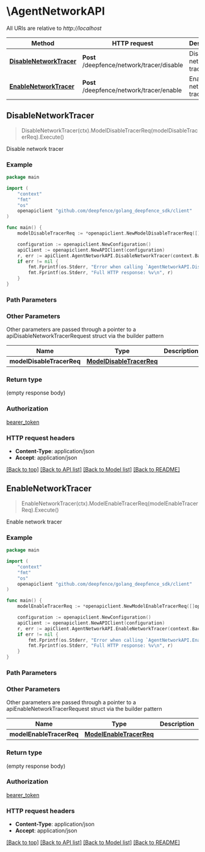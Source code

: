 # \AgentNetworkAPI

All URIs are relative to *http://localhost*

Method | HTTP request | Description
------------- | ------------- | -------------
[**DisableNetworkTracer**](AgentNetworkAPI.md#DisableNetworkTracer) | **Post** /deepfence/network/tracer/disable | Disable network tracer
[**EnableNetworkTracer**](AgentNetworkAPI.md#EnableNetworkTracer) | **Post** /deepfence/network/tracer/enable | Enable network tracer



## DisableNetworkTracer

> DisableNetworkTracer(ctx).ModelDisableTracerReq(modelDisableTracerReq).Execute()

Disable network tracer



### Example

```go
package main

import (
	"context"
	"fmt"
	"os"
	openapiclient "github.com/deepfence/golang_deepfence_sdk/client"
)

func main() {
	modelDisableTracerReq := *openapiclient.NewModelDisableTracerReq([]openapiclient.ModelAgentID{*openapiclient.NewModelAgentID(int32(123), "NodeId_example")}) // ModelDisableTracerReq |  (optional)

	configuration := openapiclient.NewConfiguration()
	apiClient := openapiclient.NewAPIClient(configuration)
	r, err := apiClient.AgentNetworkAPI.DisableNetworkTracer(context.Background()).ModelDisableTracerReq(modelDisableTracerReq).Execute()
	if err != nil {
		fmt.Fprintf(os.Stderr, "Error when calling `AgentNetworkAPI.DisableNetworkTracer``: %v\n", err)
		fmt.Fprintf(os.Stderr, "Full HTTP response: %v\n", r)
	}
}
```

### Path Parameters



### Other Parameters

Other parameters are passed through a pointer to a apiDisableNetworkTracerRequest struct via the builder pattern


Name | Type | Description  | Notes
------------- | ------------- | ------------- | -------------
 **modelDisableTracerReq** | [**ModelDisableTracerReq**](ModelDisableTracerReq.md) |  | 

### Return type

 (empty response body)

### Authorization

[bearer_token](../README.md#bearer_token)

### HTTP request headers

- **Content-Type**: application/json
- **Accept**: application/json

[[Back to top]](#) [[Back to API list]](../README.md#documentation-for-api-endpoints)
[[Back to Model list]](../README.md#documentation-for-models)
[[Back to README]](../README.md)


## EnableNetworkTracer

> EnableNetworkTracer(ctx).ModelEnableTracerReq(modelEnableTracerReq).Execute()

Enable network tracer



### Example

```go
package main

import (
	"context"
	"fmt"
	"os"
	openapiclient "github.com/deepfence/golang_deepfence_sdk/client"
)

func main() {
	modelEnableTracerReq := *openapiclient.NewModelEnableTracerReq([]openapiclient.ModelAgentID{*openapiclient.NewModelAgentID(int32(123), "NodeId_example")}) // ModelEnableTracerReq |  (optional)

	configuration := openapiclient.NewConfiguration()
	apiClient := openapiclient.NewAPIClient(configuration)
	r, err := apiClient.AgentNetworkAPI.EnableNetworkTracer(context.Background()).ModelEnableTracerReq(modelEnableTracerReq).Execute()
	if err != nil {
		fmt.Fprintf(os.Stderr, "Error when calling `AgentNetworkAPI.EnableNetworkTracer``: %v\n", err)
		fmt.Fprintf(os.Stderr, "Full HTTP response: %v\n", r)
	}
}
```

### Path Parameters



### Other Parameters

Other parameters are passed through a pointer to a apiEnableNetworkTracerRequest struct via the builder pattern


Name | Type | Description  | Notes
------------- | ------------- | ------------- | -------------
 **modelEnableTracerReq** | [**ModelEnableTracerReq**](ModelEnableTracerReq.md) |  | 

### Return type

 (empty response body)

### Authorization

[bearer_token](../README.md#bearer_token)

### HTTP request headers

- **Content-Type**: application/json
- **Accept**: application/json

[[Back to top]](#) [[Back to API list]](../README.md#documentation-for-api-endpoints)
[[Back to Model list]](../README.md#documentation-for-models)
[[Back to README]](../README.md)

